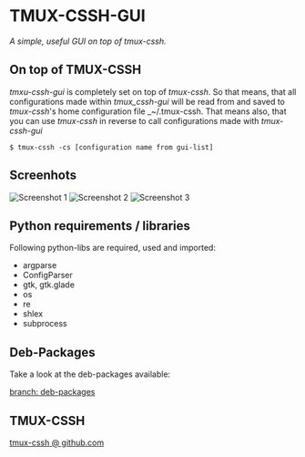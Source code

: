 # TMUX-CSSH-GUI
_A simple, useful GUI on top of tmux-cssh._

## On top of TMUX-CSSH

_tmxu-cssh-gui_ is completely set on top of _tmux-cssh_. So that means, that all configurations made within _tmux_cssh-gui_ will be read from and saved to _tmux-cssh_'s home configuration file _~/.tmux-cssh. That means also, that you can use _tmux-cssh_ in reverse to call configurations made with _tmux-cssh-gui_

```
$ tmux-cssh -cs [configuration name from gui-list]
```

## Screenhots

![Screenshot 1](https://raw.githubusercontent.com/dennishafemann/tmux-cssh-gui/master/screenshots/1.png)
![Screenshot 2](https://raw.githubusercontent.com/dennishafemann/tmux-cssh-gui/master/screenshots/2.png)
![Screenshot 3](https://raw.githubusercontent.com/dennishafemann/tmux-cssh-gui/master/screenshots/3.png)

## Python requirements / libraries

Following python-libs are required, used and imported:

* argparse
* ConfigParser
* gtk, gtk.glade
* os
* re
* shlex
* subprocess

## Deb-Packages

Take a look at the deb-packages available:

<a href="https://github.com/dennishafemann/tmux-cssh-gui/tree/deb-package/deb-packages">branch: deb-packages</a>

## TMUX-CSSH

<a href="https://github.com/dennishafemann/tmux-cssh">tmux-cssh @ github.com</a>
